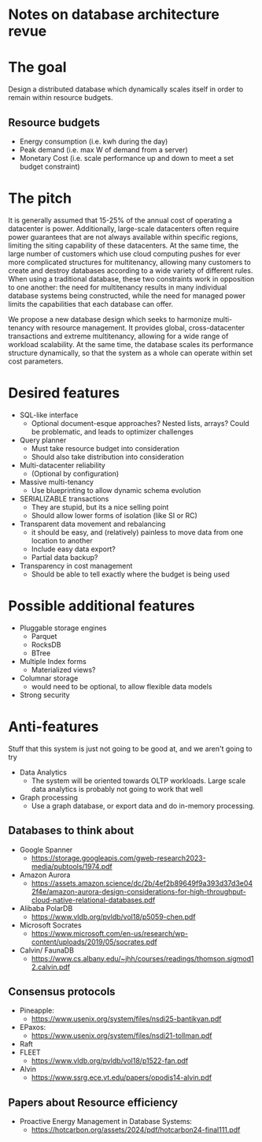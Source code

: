 # Notes on database architecture revue


# The goal
Design a distributed database which dynamically scales itself in order to remain within resource budgets.

## Resource budgets
* Energy consumption (i.e. kwh during the day)
* Peak demand (i.e. max W of demand from a server)
* Monetary Cost (i.e. scale performance up and down to meet a set budget constraint)

# The pitch
It is generally assumed that 15-25% of the annual cost of operating a datacenter is power. Additionally, large-scale datacenters often require power guarantees that are not always available within specific regions, limiting the siting capability of these datacenters. At the same time, the large number of customers which use cloud computing pushes for ever more complicated structures for multitenancy, allowing many customers to create and destroy databases according to a wide variety of different rules. When using a traditional database, these two constraints work in opposition to one another: the need for multitenancy results in many individual database systems being constructed, while the need for managed power limits the capabilities that each database can offer.

We propose a new database design which seeks to harmonize multi-tenancy with resource management. It provides global, cross-datacenter transactions and extreme multitenancy, allowing for a wide range of workload scalability. At the same time, the database scales its performance structure dynamically, so that the system as a whole can operate within set cost parameters.

# Desired features
* SQL-like interface
    * Optional document-esque approaches? Nested lists, arrays? Could be problematic, and leads to optimizer challenges
* Query planner
    * Must take resource budget into consideration
    * Should also take distribution into consideration
* Multi-datacenter reliability
    * (Optional by configuration)
* Massive multi-tenancy
    * Use blueprinting to allow dynamic schema evolution
* SERIALIZABLE transactions
    * They are stupid, but its a nice selling point
    * Should allow lower forms of isolation (like SI or RC)
* Transparent data movement and rebalancing
    * it should be easy, and (relatively) painless to move data from one location to another
    * Include easy data export? 
    * Partial data backup?
* Transparency in cost management
    * Should be able to tell exactly where the budget is being used

# Possible additional features
* Pluggable storage engines
    * Parquet
    * RocksDB
    * BTree
* Multiple Index forms
    * Materialized views?
* Columnar storage
    * would need to be optional, to allow flexible data models
* Strong security

# Anti-features
Stuff that this system is just not going to be good at, and we aren't going to try
* Data Analytics
    * The system will be oriented towards OLTP workloads. Large scale data analytics is probably not going to work that well
* Graph processing
    * Use a graph database, or export data and do in-memory processing.


## Databases to think about
* Google Spanner
    * https://storage.googleapis.com/gweb-research2023-media/pubtools/1974.pdf
* Amazon Aurora
    * https://assets.amazon.science/dc/2b/4ef2b89649f9a393d37d3e042f4e/amazon-aurora-design-considerations-for-high-throughput-cloud-native-relational-databases.pdf
* Alibaba PolarDB
    * https://www.vldb.org/pvldb/vol18/p5059-chen.pdf
* Microsoft Socrates
    * https://www.microsoft.com/en-us/research/wp-content/uploads/2019/05/socrates.pdf
* Calvin/ FaunaDB
    * https://www.cs.albany.edu/~jhh/courses/readings/thomson.sigmod12.calvin.pdf

## Consensus protocols
* Pineapple: 
    * https://www.usenix.org/system/files/nsdi25-bantikyan.pdf
* EPaxos: 
    * https://www.usenix.org/system/files/nsdi21-tollman.pdf
* Raft
* FLEET
    * https://www.vldb.org/pvldb/vol18/p1522-fan.pdf
* Alvin
    * https://www.ssrg.ece.vt.edu/papers/opodis14-alvin.pdf

## Papers about Resource efficiency
* Proactive Energy Management in Database Systems:
    * https://hotcarbon.org/assets/2024/pdf/hotcarbon24-final111.pdf
